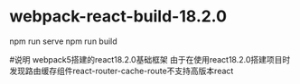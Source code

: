 # webpack-react-build-18.2.0
npm run serve
npm run build

#说明
webpack5搭建的react18.2.0基础框架
由于在使用react18.2.0搭建项目时发现路由缓存组件react-router-cache-route不支持高版本react

